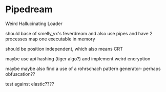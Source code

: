 # Pipedream
Weird Hallucinating Loader

should base of smelly_vx's feverdream and also use pipes and have 2 processes map one executable in memory

should be position independent, which also means CRT

maybe use api hashing (tiger algo?) and implement weird encryption

maybe maybe also find a use of a rohrschach pattern generator- perhaps obfuscation??

test against elastic????
